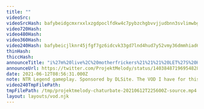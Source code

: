 ```yaml
---
title: ""
videoSrc: 
videoSrcHash: bafybeidgcmxrxxlxzgdpoclfdkw4c7pybzchgbvvjjudbnn3svlimwbg7u?filename=projektmelody-chaturbate-20210612T225600Z-source.mp4
video720Hash: 
video480Hash: 
video360Hash: 
video240Hash: bafybeicjlknr45jfgf7gz6idcvk33gd7lnd4hud7y52vmy36dmmhiad6cq?filename=projektmelody-chaturbate-20210612T225600Z-240p.mp4
thinHash: 
thiccHash: 
announceTitle: "i%27m%20live%2C%20motherfrickers%21%21%21%20LET%27S%20HANG%2C%20then%20get%20weird%20with%20it.%20%3AD%20%28on%20CB%2C%20obviously%29"
announceUrl: https://twitter.com/ProjektMelody/status/1403848719695482888
date: 2021-06-12T08:56:31.000Z
note: NTR Legend gameplay. Sponsored by DLSite. The VOD I have for this is truncated
video240TmpFilePath: 
tmpFilePath: /tmp/projektmelody-chaturbate-20210612T225600Z-source.mp4
layout: layouts/vod.njk
---
```

